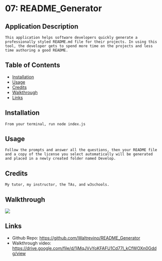 # 07: README_Generator

## Application Description

```
This application helps software developers quickly generate a professionally styled README.md file for their projects. In using this tool, the developer gets to spend more time on the projects and less time authoring a good README.
```

## Table of Contents

* [Installation](#installation)
* [Usage](#usage)
* [Credits](#Credits)
* [Walkthrough](#walkthrough)
* [Links](#links)

## Installation

```
From your terminal, run node index.js
```

## Usage

```
Follow the prompts and answer all the questions, then your README file and a copy of the license you select automatically will be generated and placed in a newly created folder named Develop.
```

## Credits

```
My tutor, my instructor, the TAs, and w3schools.
```

## Walkthrough

<img src="images/walkthrough.gif" width="auto">

## Links

* Github Repo: https://github.com/Waltrevino/README_Generator
* Walkthrough video: https://drive.google.com/file/d/1jMqJVvYoKFAFU1Cd77l_kCfWOXn0Gddg/view

